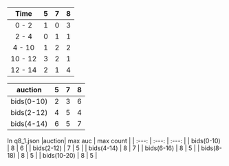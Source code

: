 | Time  | 5 | 7 | 8 |
| :---: | :---: | :---: | :---: |
| 0 - 2 | 1 | 0 | 3 |
| 2 - 4 | 0 | 1 | 1 |
| 4 - 10 | 1 | 2 | 2 |
| 10 - 12 | 3 | 2 | 1 |
| 12 - 14 | 2 | 1 | 4 |

|auction| 5 | 7 | 8 |
| :---: | :---: | :---: | :---: |
|bids(0-10) | 2 | 3 | 6 |
|bids(2-12) | 4 | 5 | 4 |
|bids(4-14) | 6 | 5 | 7 | 

In q8_1.json
|auction| max auc | max count |
| :---: | :---: | :---: |
| bids(0-10) | 8 | 6 | 
| bids(2-12) | 7 | 5 |
| bids(4-14) | 8 | 7 |
| bids(6-16) | 8 | 5 |
| bids(8-18) | 8 | 5 |
| bids(10-20) | 8 | 5 |